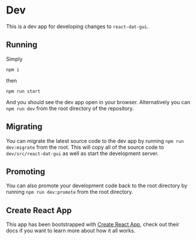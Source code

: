 # Dev

This is a dev app for developing changes to `react-dat-gui`.

## Running

Simply

```
npm i
```

then

```
npm run start
```

And you should see the dev app open in your browser. Alternatively you can `npm run dev` from the root directory of the repository.

## Migrating

You can migrate the latest source code to the dev app by running `npm run dev:migrate` from the root. This will copy all of the source code to `dev/src/react-dat-gui` as well as start the development server.

## Promoting

You can also promote your development code back to the root directory by running `npm run dev:promote` from the root directory.

## Create React App

This app has been bootstrapped with [Create React App](https://github.com/facebookincubator/create-react-app), check out their docs if you want to learn more about how it all works.
